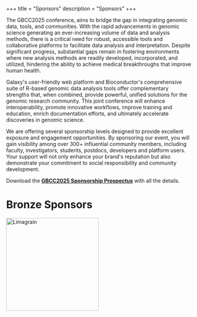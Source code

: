 +++
title = "Sponsors"
description = "Sponsors"
+++

The GBCC2025 conference, aims to bridge the gap in integrating genomic data, tools, and communities. With the rapid advancements in genomic science generating an ever-increasing volume of data and analysis methods, there is a critical need for robust, accessible tools and collaborative platforms to facilitate data analysis and interpretation. Despite significant progress, substantial gaps remain in fostering environments where new analysis methods are readily developed, incorporated, and utilized, hindering the ability to achieve medical breakthroughs that improve human health.

Galaxy's user-friendly web platform and Bioconductor's comprehensive suite of R-based genomic data analysis tools offer complementary strengths that, when combined, provide powerful, unified solutions for the genomic research community. This joint conference will enhance interoperability, promote innovative workflows, improve training and education, enrich documentation efforts, and ultimately accelerate discoveries in genomic science.

We are offering several sponsorship levels designed to provide excellent exposure and engagement opportunities. By sponsoring our event, you will gain visibility among over 300+ influential community members, including faculty, investigators, students, postdocs, developers and platform users. Your support will not only enhance your brand's reputation but also demonstrate your commitment to social responsibility and community development.

Download the **[GBCC2025 Sponsorship Prospectus](../data/GBCC2025_Sponsorship.pdf)** with all the details.

<!-- # Platinum Sponsors -->


<!-- # Gold Sponsors -->


<!-- # Silver Sponsors -->


# Bronze Sponsors

<a href="https://www.limagrain.com/en" target="_blank">
    <img src="/img/sponsors/limagrain-logo-text.png" width="250" alt="Limagrain" />
</a>

<!-- # Friends of GBCC2025 -->
